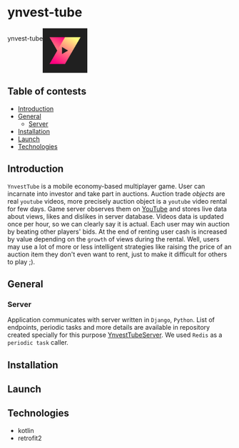 # ynvest-tube

<div align="center" style="display: flex;flex-direction: row">
  <p>ynvest-tube</p>
  <img src="ynvest_tube/app/src/main/ynvest_tube_logo-playstore.png" width="100"/>
</div>

## Table of contests

- [Introduction](#introduction)
- [General](#general)
    - [Server](#server)
- [Installation](#installation)
- [Launch](#launch)
- [Technologies](#technologies)

## Introduction

`YnvestTube` is a mobile economy-based multiplayer game. User can incarnate into investor and take part in auctions.
Auction trade _objects_ are real `youtube` videos, more precisely auction object is a `youtube` video rental for few
days. Game server observes them on [YouTube](https://www.youtube.com) and stores live data about views, likes and
dislikes in server database. Videos data is updated once per hour, so we can clearly say it is actual. Each user may win
auction by beating other players' bids. At the end of renting user cash is increased by value depending on the `growth`
of views during the rental. Well, users may use a lot of more or less intelligent strategies like raising the price of
an auction item they don't even want to rent, just to make it difficult for others to play ;).

## General

### Server

Application communicates with server written in `Django`, `Python`. List of endpoints, periodic tasks and more details are
available in repository created specially for this
purpose [YnvestTubeServer](https://github.com/sqoshi/ynvest-tube-server).
We used `Redis` as a `periodic task` caller.


## Installation

## Launch

## Technologies

- kotlin
- retrofit2



